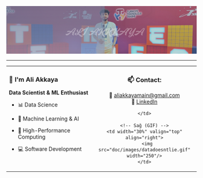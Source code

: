 <p align="center">
  <img src="doc/images/akkaya.png" alt="aliakkaya" width="1000"/>
</p>

---

<table>
  <tr>
    <!-- Sol Bölüm -->
    <td width="40%" valign="top">

### 👋 **I'm Ali Akkaya**
**Data Scientist & ML Enthusiast**

- 📊 Data Science  
- 🤖 Machine Learning & AI  
- 🚀 High-Performance Computing  
- 💻 Software Development  

    </td>

    <!-- Orta (Contact) -->
    <td width="30%" valign="top" align="center">

### 📫 **Contact:**

📧 [aliakkayamain@gmail.com](mailto:aliakkayamain@gmail.com)  
💼 [LinkedIn](https://linkedin.com/in/aliakkaya)

    </td>

    <!-- Sağ (GIF) -->
    <td width="30%" valign="top" align="right">
      <img src="doc/images/datadoesntlie.gif" width="250"/>
    </td>
  </tr>
</table>
